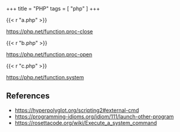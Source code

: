 +++
title = "PHP"
tags = [ "php" ]
+++

{{< r "a.php" >}}

<https://php.net/function.proc-close>

{{< r "b.php" >}}

<https://php.net/function.proc-open>

{{< r "c.php" >}}

<https://php.net/function.system>

## References

- <https://hyperpolyglot.org/scripting2#external-cmd>
- <https://programming-idioms.org/idiom/111/launch-other-program>
- <https://rosettacode.org/wiki/Execute_a_system_command>
